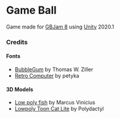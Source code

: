 # Game Ball
Game made for [GBJam 8](https://itch.io/jam/gbjam-8) using [Unity](https://unity.com/) 2020.1

### Credits

#### Fonts
- [BubbleGum](https://www.dafont.com/pt/bubblegum.font) by Thomas W. Ziller
- [Retro Computer](https://www.dafont.com/pt/retro-computer.font) by petyka

#### 3D Models
- [Low poly fish](https://sketchfab.com/3d-models/low-poly-fish-372cf57211e2429bb53e9863fc603596) by Marcus Vinicius
- [Lowpoly Toon Cat Lite](https://assetstore.unity.com/packages/3d/characters/animals/lowpoly-toon-cat-lite-66083) by Polydactyl
